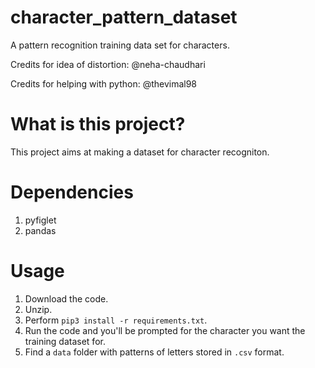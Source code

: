 # character_pattern_dataset
A pattern recognition training data set for characters.

Credits for idea of distortion: @neha-chaudhari

Credits for helping with python: @thevimal98

# What is this project?
  This project aims at making a dataset for character recogniton.

# Dependencies

1. pyfiglet
2. pandas

# Usage

1. Download the code. 
2. Unzip.
3. Perform `pip3 install -r requirements.txt`.
4. Run the code and you'll be prompted for the character you want the training dataset for.
5. Find a `data` folder with patterns of letters stored in `.csv` format. 
